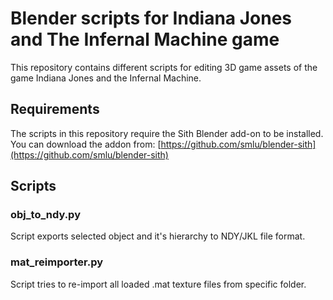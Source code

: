 # Blender scripts for Indiana Jones and The Infernal Machine game
This repository contains different scripts for editing 3D game assets of the game Indiana Jones and the Infernal Machine.

## Requirements
The scripts in this repository require the Sith Blender add-on to be installed.  
You can download the addon from: [https://github.com/smlu/blender-sith](https://github.com/smlu/blender-sith)

## Scripts
### obj_to_ndy.py
Script exports selected object and it's hierarchy to NDY/JKL file format.

### mat_reimporter.py
Script tries to re-import all loaded .mat texture files from specific folder.
